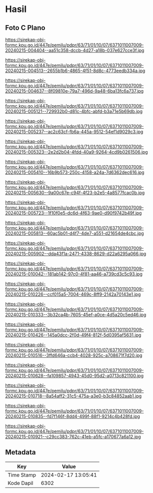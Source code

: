 # Hasil

## Foto C Plano

https://sirekap-obj-formc.kpu.go.id/447e/pemilu/pdpr/63/71/01/10/07/6371011007009-20240215-004404--aa51c358-dccb-4d27-a18b-037e627cce3f.jpg

https://sirekap-obj-formc.kpu.go.id/447e/pemilu/pdpr/63/71/01/10/07/6371011007009-20240215-004513--2655b1b6-4865-4f51-8d8c-4773eedb334a.jpg

https://sirekap-obj-formc.kpu.go.id/447e/pemilu/pdpr/63/71/01/10/07/6371011007009-20240215-004637--8f09810e-79a7-496d-9a48-6ba13fc6a737.jpg

https://sirekap-obj-formc.kpu.go.id/447e/pemilu/pdpr/63/71/01/10/07/6371011007009-20240215-005121--729932b0-d81c-4bfc-abfd-b3a71e5b69db.jpg

https://sirekap-obj-formc.kpu.go.id/447e/pemilu/pdpr/63/71/01/10/07/6371011007009-20240215-005237--ac2c63cf-fb6a-445a-9512-54ef1d9029c3.jpg

https://sirekap-obj-formc.kpu.go.id/447e/pemilu/pdpr/63/71/01/10/07/6371011007009-20240215-005323--2e2d2b04-4fdd-40a9-9264-4cd9b0261506.jpg

https://sirekap-obj-formc.kpu.go.id/447e/pemilu/pdpr/63/71/01/10/07/6371011007009-20240215-005410--16b9b573-250c-4158-a24a-7d6362dec616.jpg

https://sirekap-obj-formc.kpu.go.id/447e/pemilu/pdpr/63/71/01/10/07/6371011007009-20240215-005630--9a00c67e-c94f-4f23-b2e5-4a8577fcac0b.jpg

https://sirekap-obj-formc.kpu.go.id/447e/pemilu/pdpr/63/71/01/10/07/6371011007009-20240215-005723--1f10f0e5-dc6d-4f63-9ae0-d90f9742b49f.jpg

https://sirekap-obj-formc.kpu.go.id/447e/pemilu/pdpr/63/71/01/10/07/6371011007009-20240215-005813--60ac5b01-d4f7-4de7-a551-d21654de4cbc.jpg

https://sirekap-obj-formc.kpu.go.id/447e/pemilu/pdpr/63/71/01/10/07/6371011007009-20240215-005902--dda43f1a-2471-4338-8629-d22a6295a066.jpg

https://sirekap-obj-formc.kpu.go.id/447e/pemilu/pdpr/63/71/01/10/07/6371011007009-20240215-010042--181ab142-97c0-4f81-aa46-a739cd3c5c93.jpg

https://sirekap-obj-formc.kpu.go.id/447e/pemilu/pdpr/63/71/01/10/07/6371011007009-20240215-010226--ccf015a5-7004-469c-8ff9-2142a70143e1.jpg

https://sirekap-obj-formc.kpu.go.id/447e/pemilu/pdpr/63/71/01/10/07/6371011007009-20240215-010333--3b32ca4b-7605-45ef-a0ce-4d5a20c5ed46.jpg

https://sirekap-obj-formc.kpu.go.id/447e/pemilu/pdpr/63/71/01/10/07/6371011007009-20240215-010426--145a0dcc-2f0d-49f4-812f-5d0395af5631.jpg

https://sirekap-obj-formc.kpu.go.id/447e/pemilu/pdpr/63/71/01/10/07/6371011007009-20240215-010516--3ffd646a-ccb4-4028-925c-a708671f7d20.jpg

https://sirekap-obj-formc.kpu.go.id/447e/pemilu/pdpr/63/71/01/10/07/6371011007009-20240215-010628--fa109857-4943-45d0-95d2-a0713c821100.jpg

https://sirekap-obj-formc.kpu.go.id/447e/pemilu/pdpr/63/71/01/10/07/6371011007009-20240215-010718--8a54aff2-31c5-475a-a3e0-b3c84852aab1.jpg

https://sirekap-obj-formc.kpu.go.id/447e/pemilu/pdpr/63/71/01/10/07/6371011007009-20240215-010835--fd7f146f-8dd4-499f-88f1-9214c4b428fd.jpg

https://sirekap-obj-formc.kpu.go.id/447e/pemilu/pdpr/63/71/01/10/07/6371011007009-20240215-010921--c29cc383-762c-41eb-a5fc-a170677a6a12.jpg


## Metadata

| Key        | Value               |
| ---------- | ------------------- |
| Time Stamp | 2024-02-17 13:05:41 |
| Kode Dapil | 6302                |



